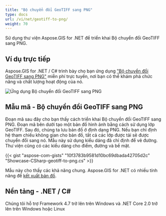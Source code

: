 ```yaml
---
title: "Bộ chuyển đổi GeoTIFF sang PNG"
type: docs
url: /vi/net/geotiff-to-png/
weight: 70
---
```


Sử dụng thư viện Aspose.GIS for .NET để triển khai Bộ chuyển đổi GeoTIFF sang PNG.

## **Ví dụ trực tiếp**

Aspose.GIS for .NET / C# trình bày cho bạn ứng dụng ["Bộ chuyển đổi GeoTIFF sang PNG"](https://products.aspose.app/gis/viewer/geotiff-to-png) miễn phí trực tuyến, nơi bạn có thể khám phá chức năng và chất lượng hoạt động của nó.

![Ứng dụng Bộ chuyển đổi GeoTIFF sang PNG](viewer.png)

## **Mẫu mã - Bộ chuyển đổi GeoTIFF sang PNG**

Đoạn mã sau đây cho bạn thấy cách triển khai Bộ chuyển đổi GeoTIFF sang PNG. Đoạn mã bên dưới tạo một bản đồ hình ảnh bằng cách sử dụng lớp GeoTIFF. Sau đó, chúng ta lưu bản đồ ở định dạng PNG. Nếu bạn chỉ định hệ tham chiếu không gian cho bản đồ, tất cả các lớp được tải sẽ được chuyển đổi sang nó.
Mẫu này sử dụng kiểu dáng đã chỉ định để vẽ đường. Thư viện cũng có các kiểu dáng cho điểm, đường và bề mặt.

{{< gist "aspose-com-gists" "10f3783b9581d10bc69dbada42705d2c" "Showcase-CSharp-geotiff-to-png.cs" >}}

Mẫu này cho thấy các khả năng chung. Aspose.GIS for .NET có nhiều tính năng để [kết xuất bản đồ](https://docs.aspose.com/gis/net/map-rendering/).

## **Nền tảng - .NET / C#**

Chúng tôi hỗ trợ Framework 4.7 trở lên trên Windows và .NET Core 2.0 trở lên trên Windows hoặc Linux
